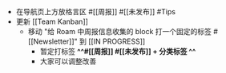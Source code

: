 - 在导航页上方放格言区 #[[周报]] #[[未发布]] #Tips
- 更新 [[Team Kanban]]
    - 移动 "给 Roam 中周报信息收集的 block 打一个固定的标签 #[[Newsletter]]" 到 [[IN PROGRESS]]
        - 暂定打标签 **^^#[[周报]] #[[未发布]] + 分类标签 ^^**
        - 大家可以调整改善
